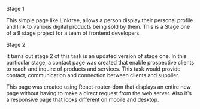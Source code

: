Stage 1

This simple page like Linktree, allows a person display their personal profile and link to various digital products being sold by them.  This is a Stage one of a 9 stage project for a team of frontend developers.

Stage 2

It turns out stage 2 of this task is an updated version of stage one. In this particular stage, a contact page was created that enable prospective clients to reach and inquire of products and services. This task would provide contact, communication and connection between clients and supplier.

This page was created using React-router-dom that displays an entire new page without having to make a direct request from the web server. Also it's a responsive page that looks different on mobile and desktop.

